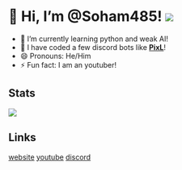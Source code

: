 # 👋 Hi, I’m @Soham485! ![](https://komarev.com/ghpvc/?username=soham485)

- 🔭 I’m currently learning python and weak AI!
- 🤖 I have coded a few discord bots like **[PixL](https://discordbotlist.com/bots/pixl)**!
- 😄 Pronouns: He/Him
- ⚡ Fun fact: I am an youtuber!

## Stats

![](https://github-readme-stats.vercel.app/api?username=Soham485&show_icons=true&hide_border=true&theme=tokyonight)

## Links

[website](https://github.com/soham485)
[youtube](https://www.youtube.com/channel/UC2CE5AfflIzhZCNJv5Qdkjg)
[discord](https://discord.com/invite/aEBxQnZE6B)
